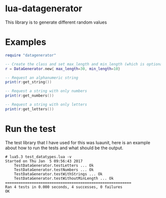 # lua-datagenerator

This library is to generate different random values

# Examples


```lua
require "datagenerator"

-- Create the class and set max_length and min_length (which is optional)
r = DataGenerator.new{ max_length=30, min_length=10}

-- Request an alphanumeric string
print(r:get_string())

-- Request a string with only numbers
print(r:get_numbers())

-- Request a string with only letters
print(r:get_letters())
```


# Run the test

The test library that I have used for this was luaunit, here is an example about how to run the tests and what should be the output.

```
# lua5.3 test_datatypes.lua -v
Started on Thu Jan  5 09:56:43 2017
    TestDataGenerator.testLetters ... Ok
    TestDataGenerator.testNumbers ... Ok
    TestDataGenerator.testWithStrings ... Ok
    TestDataGenerator.testWithoutMinLength ... Ok
=========================================================
Ran 4 tests in 0.000 seconds, 4 successes, 0 failures
OK
```
